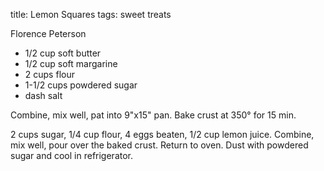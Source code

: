 title: Lemon Squares
tags: sweet treats

Florence Peterson

* 1/2 cup soft butter
* 1/2 cup soft margarine
* 2 cups flour
* 1-1/2 cups powdered sugar
* dash salt

Combine, mix well, pat into 9"x15" pan.  Bake crust at 350° for 15 min.

2 cups sugar, 1/4 cup flour, 4 eggs beaten, 1/2 cup lemon juice.  Combine, mix well, pour over the baked crust.  Return to oven.  Dust with powdered sugar and cool in refrigerator.
